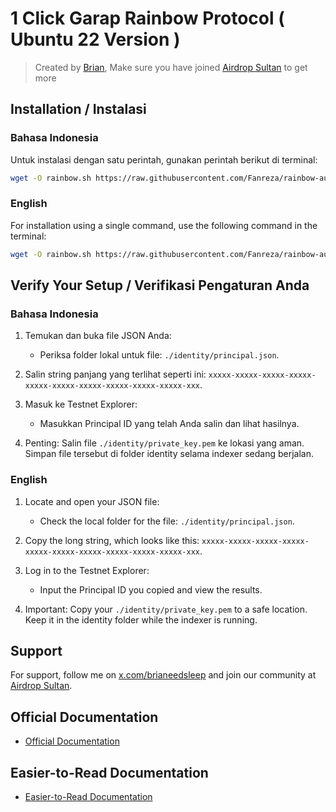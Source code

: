 # 1 Click Garap Rainbow Protocol ( Ubuntu 22 Version )

> Created by [Brian](x.com/brianeedsleep), Make sure you have joined [Airdrop Sultan](< t.me/airdropsultanindonesia>) to get more

## Installation / Instalasi

### Bahasa Indonesia

Untuk instalasi dengan satu perintah, gunakan perintah berikut di terminal:

```bash
wget -O rainbow.sh https://raw.githubusercontent.com/Fanreza/rainbow-auto-installer/main/rainbow.sh && chmod +x rainbow.sh && ./rainbow.sh
```

### English

For installation using a single command, use the following command in the terminal:

```bash
wget -O rainbow.sh https://raw.githubusercontent.com/Fanreza/rainbow-auto-installer/main/rainbow.sh && chmod +x rainbow.sh && ./rainbow.sh
```

## Verify Your Setup / Verifikasi Pengaturan Anda

### Bahasa Indonesia

1. Temukan dan buka file JSON Anda:
   - Periksa folder lokal untuk file: `./identity/principal.json`.

2. Salin string panjang yang terlihat seperti ini: `xxxxx-xxxxx-xxxxx-xxxxx-xxxxx-xxxxx-xxxxx-xxxxx-xxxxx-xxxxx-xxx`.

3. Masuk ke Testnet Explorer:
   - Masukkan Principal ID yang telah Anda salin dan lihat hasilnya.

4. Penting: Salin file `./identity/private_key.pem` ke lokasi yang aman. Simpan file tersebut di folder identity selama indexer sedang berjalan.

### English

1. Locate and open your JSON file:
   - Check the local folder for the file: `./identity/principal.json`.

2. Copy the long string, which looks like this: `xxxxx-xxxxx-xxxxx-xxxxx-xxxxx-xxxxx-xxxxx-xxxxx-xxxxx-xxxxx-xxx`.

3. Log in to the Testnet Explorer:
   - Input the Principal ID you copied and view the results.

4. Important: Copy your `./identity/private_key.pem` to a safe location. Keep it in the identity folder while the indexer is running.

## Support

For support, follow me on [x.com/brianeedsleep](https://x.com/brianeedsleep) and join our community at [Airdrop Sultan](https://t.me/airdropsultanindonesia).

## Official Documentation
- [Official Documentation](https://github.com/rainbowprotocol-xyz/rbo_indexer_testnet)

## Easier-to-Read Documentation
- [Easier-to-Read Documentation](https://github.com/Adefebrian/rbo_indexer_testnet)

